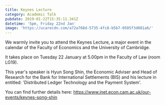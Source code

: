 ```yaml
---
title: Keynes Lecture
category: Academic Talk
pubdate: 2019-01-22T15:35:11.341Z
datetime: '5pm, Friday 22nd Jan'
image: 'https://ucarecdn.com/a72a768d-5735-4fc8-b5b7-0505f3d081a6/'
---
```

We warmly invite you to attend the Keynes Lecture, a major event in the calendar of the Faculty of Economics and the University of Cambridge. 

It takes place on Tuesday 22 January at 5.00pm in the Faculty of Law (room LG19). 

This year's speaker is Hyun Song Shin, the Economic Adviser and Head of Research for the Bank for International Settlements (BIS) and his lecture in entitled: 'Distributed Ledger Technology and the Payment System'.

You can find further details here: https://www.inet.econ.cam.ac.uk/our-events/keynes-song-shin
